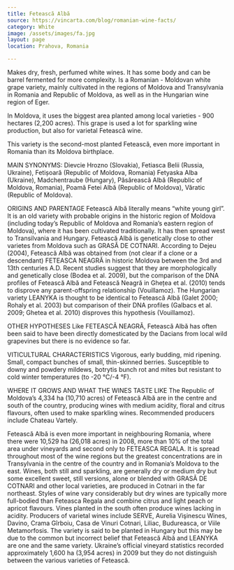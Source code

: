 ```yaml
---
title: Fetească Albă
source: https://vincarta.com/blog/romanian-wine-facts/
category: White
image: /assets/images/fa.jpg
layout: page
location: Prahova, Romania

---
```

Makes dry, fresh, perfumed white wines. It has some body and can be barrel fermented for more complexity. Is a Romanian - Moldovan white grape variety, mainly cultivated in the regions of Moldova and Transylvania in Romania and Republic of Moldova, as well as in the Hungarian wine region of Eger.

In Moldova, it uses the biggest area planted among local varieties - 900 hectares (2,200 acres). This grape is used a lot for sparkling wine production, but also for varietal Fetească wine.

This variety is the second-most planted Fetească, even more important in Romania than its Moldova birthplace.

MAIN SYNONYMS: Dievcie Hrozno (Slovakia), Fetiasca Belii (Russia, Ukraine), Fetișoară (Republic of Moldova, Romania) Fetyaska Alba (Ukraine), Madchentraube (Hungary), Păsărească Albă (Republic of Moldova, Romania), Poamă Fetei Albă (Republic of Moldova), Văratic (Republic of Moldova).

ORIGINS AND PARENTAGE
Fetească Albă literally means “white young girl”. It is an old variety with probable origins in the historic region of Moldova (including today’s Republic of Moldova and Romania’s eastern region of Moldova), where it has been cultivated traditionally. It has then spread west to Transilvania and Hungary. Fetească Albă is genetically close to other varietes from Moldova such as GRASĂ DE COTNARI.
According to Dejeu (2004), Fetească Albă was obtained from (not clear if a clone or a descendant) FETEASCA NEAGRĂ in historic Moldova between the 3rd and 13th centuries A.D. Recent studies suggest that they are morphologically and genetically close (Bodea et al. 2009), but the comparison of the DNA profiles of Fetească Albă and Fetească Neagră in Ghețea et al. (2010) tends to disprove any parent-offspring relationship (Vouillamoz).
The Hungarian variety LEANYKA is thought to be identical to Fetească Albă (Galet 2000; Rohaly et al. 2003) but comparison of their DNA profiles (Galbacs et al. 2009; Ghetea et al. 2010) disproves this hypothesis (Vouillamoz).

OTHER HYPOTHESES
Like FETEASCĂ NEAGRĂ, Fetească Albă has often been said to have been directly domesticated by the Dacians from local wild grapevines but there is no evidence so far.

VITICULTURAL CHARACTERISTICS
Vigorous, early budding, mid ripening. Small, compact bunches of small, thin-skinned berries.
Susceptible to downy and powdery mildews, botrytis bunch rot and mites but resistant to cold winter temperatures (to -20 °C/-4 °F).

WHERE IT GROWS AND WHAT THE WINES TASTE LIKE
The Republic of Moldova’s 4,334 ha (10,710 acres) of Fetească Albă are in the centre and south of the country, producing wines with medium acidity, floral and citrus flavours, often used to make sparkling wines. Recommended producers include Chateau Vartely.

Fetească Albă is even more important in neighbouring Romania, where there were 10,529 ha (26,018 acres) in 2008, more than 10% of the total area under vineyards and second only to FETEASCA REGALA. It is spread throughout most of the wine regions but the greatest concentrations are in Transylvania in the centre of the country and in Romania’s Moldova to the east. Wines, both still and sparkling, are generally dry or medium dry but some excellent sweet, still versions, alone or blended with GRASĂ DE COTNARI and other local varieties, are produced in Cotnari in the far northeast. Styles of wine vary considerably but dry wines are typically more full-bodied than Feteasca Regala and combine citrus and light peach or apricot flavours. Vines planted in the south often produce wines lacking in acidity. Producers of varietal wines include SERVE, Aurelia Vişinescu Wines, Davino, Crama Gîrboiu, Casa de Vinuri Cotnari, Liliac, Budureasca, or Viile Metamorfosis.
The variety is said to be planted in Hungary but this may be due to the common but incorrect belief that Fetească Albă and LEANYKA are one and the same variety. Ukraine’s official vineyard statistics recorded approximately 1,600 ha (3,954 acres) in 2009 but they do not distinguish between the various varieties of Fetească.
